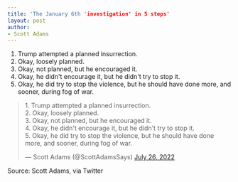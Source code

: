 ```yaml
---
title: 'The January 6th 'investigation' in 5 steps'
layout: post
author:
- Scott Adams
---
```


1. Trump attempted a planned insurrection.
2. Okay, loosely planned.
3. Okay, not planned, but he encouraged it.
4. Okay, he didn't encourage it, but he didn't try to stop it.
5. Okay, he did try to stop the violence, but he should have done more, and sooner, during fog of war.

<blockquote class="twitter-tweet"><p lang="en" dir="ltr">1. Trump attempted a planned insurrection.<br>2. Okay, loosely planned.<br>3. Okay, not planned, but he encouraged it.<br>4. Okay, he didn't encourage it, but he didn't try to stop it.<br>5. Okay, he did try to stop the violence, but he should have done more, and sooner, during fog of war.</p>&mdash; Scott Adams (@ScottAdamsSays) <a href="https://twitter.com/ScottAdamsSays/status/1551915368939020289?ref_src=twsrc%5Etfw">July 26, 2022</a></blockquote> <script async src="https://platform.twitter.com/widgets.js" charset="utf-8"></script>

Source: Scott Adams, via Twitter
